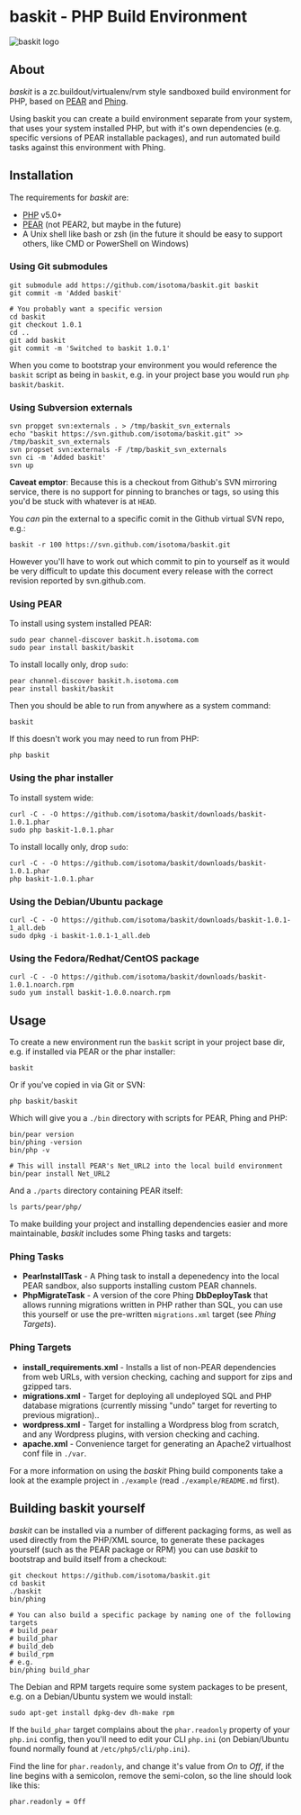 baskit - PHP Build Environment
==============================

![baskit logo](http://baskit.h.isotoma.com/baskit.png)

About
-----
_baskit_ is a zc.buildout/virtualenv/rvm style sandboxed build environment for PHP, based on [PEAR](http://pear.php.net/ "PEAR") and [Phing](http://phing.info/ "Phing").

Using baskit you can create a build environment separate from your system, that uses your system installed PHP, but with it's own dependencies (e.g. specific versions of PEAR installable packages), and run automated build tasks against this environment with Phing.

Installation
------------
The requirements for _baskit_ are:

 * [PHP](http://www.php.net/ "PHP") v5.0+
 * [PEAR](http://pear.php.net/ "PHP Extension and Application Repository") (not PEAR2, but maybe in the future)
 * A Unix shell like bash or zsh (in the future it should be easy to support others, like CMD or PowerShell on Windows)

### Using Git submodules

    git submodule add https://github.com/isotoma/baskit.git baskit
    git commit -m 'Added baskit'

    # You probably want a specific version
    cd baskit
    git checkout 1.0.1
    cd ..
    git add baskit
    git commit -m 'Switched to baskit 1.0.1'

When you come to bootstrap your environment you would reference the `baskit` script as being in `baskit`,
e.g. in your project base you would run `php baskit/baskit`.

### Using Subversion externals

    svn propget svn:externals . > /tmp/baskit_svn_externals
    echo "baskit https://svn.github.com/isotoma/baskit.git" >> /tmp/baskit_svn_externals
    svn propset svn:externals -F /tmp/baskit_svn_externals
    svn ci -m 'Added baskit'
    svn up

**Caveat emptor**: Because this is a checkout from Github's SVN mirroring service, there is no support for pinning to
branches or tags, so using this you'd be stuck with whatever is at `HEAD`.

You *can* pin the external to a specific comit in the Github virtual SVN repo, e.g.:

    baskit -r 100 https://svn.github.com/isotoma/baskit.git

However you'll have to work out which commit to pin to yourself as it would be very difficult to update this document every release with the correct revision reported by svn.github.com.

### Using PEAR
To install using system installed PEAR:

    sudo pear channel-discover baskit.h.isotoma.com
    sudo pear install baskit/baskit

To install locally only, drop `sudo`:

    pear channel-discover baskit.h.isotoma.com
    pear install baskit/baskit

Then you should be able to run from anywhere as a system command:

    baskit

If this doesn't work you may need to run from PHP:

    php baskit

### Using the phar installer
To install system wide:

    curl -C - -O https://github.com/isotoma/baskit/downloads/baskit-1.0.1.phar
    sudo php baskit-1.0.1.phar

To install locally only, drop `sudo`:

    curl -C - -O https://github.com/isotoma/baskit/downloads/baskit-1.0.1.phar
    php baskit-1.0.1.phar

### Using the Debian/Ubuntu package

    curl -C - -O https://github.com/isotoma/baskit/downloads/baskit-1.0.1-1_all.deb
    sudo dpkg -i baskit-1.0.1-1_all.deb

### Using the Fedora/Redhat/CentOS package

    curl -C - -O https://github.com/isotoma/baskit/downloads/baskit-1.0.1.noarch.rpm
    sudo yum install baskit-1.0.0.noarch.rpm

Usage
-----
To create a new environment run the `baskit` script in your project base dir, e.g.
if installed via PEAR or the phar installer:

    baskit

Or if you've copied in via Git or SVN:

    php baskit/baskit


Which will give you a `./bin` directory with scripts for PEAR, Phing and PHP:

    bin/pear version
    bin/phing -version
    bin/php -v
    
    # This will install PEAR's Net_URL2 into the local build environment
    bin/pear install Net_URL2

And a `./parts` directory containing PEAR itself:

    ls parts/pear/php/

To make building your project and installing dependencies easier and more maintainable, _baskit_ includes some Phing tasks and targets:

### Phing Tasks

 * **PearInstallTask** - A Phing task to install a depenedency into the local PEAR sandbox, also supports installing custom PEAR channels.
 * **PhpMigrateTask** - A version of the core Phing **DbDeployTask** that allows running migrations written in PHP rather than SQL, you can use this yourself or use the pre-written `migrations.xml` target (see *Phing Targets*).

### Phing Targets

 * **install_requirements.xml** - Installs a list of non-PEAR dependencies from web URLs, with version checking, caching and support for zips and gzipped tars.
 * **migrations.xml** - Target for deploying all undeployed SQL and PHP database migrations (currently missing "undo" target for reverting to previous migration)..
 * **wordpress.xml** - Target for installing a Wordpress blog from scratch, and any Wordpress plugins, with version checking and caching.
 * **apache.xml** - Convenience target for generating an Apache2 virtualhost conf file in `./var`.

For a more information on using the _baskit_ Phing build components take a look at the example project in `./example` (read `./example/README.md` first).

Building baskit yourself
--------------------------
_baskit_ can be installed via a number of different packaging forms, as well as used directly from the PHP/XML source, to generate these packages yourself (such as the PEAR package or RPM) you can use _baskit_ to bootstrap and build itself from a checkout:

    git checkout https://github.com/isotoma/baskit.git
    cd baskit
    ./baskit
    bin/phing
    
    # You can also build a specific package by naming one of the following targets
    # build_pear
    # build_phar
    # build_deb
    # build_rpm
    # e.g.
    bin/phing build_phar

The Debian and RPM targets require some system packages to be present, e.g. on a Debian/Ubuntu system we would install:

    sudo apt-get install dpkg-dev dh-make rpm

If the `build_phar` target complains about the `phar.readonly` property of your `php.ini` config, then you'll need to edit your CLI `php.ini` (on Debian/Ubuntu found normally found at `/etc/php5/cli/php.ini`).

Find the line for `phar.readonly`, and change it's value from *On* to *Off*, if the line begins with a semicolon, remove the semi-colon, so the line should look like this:

    phar.readonly = Off
